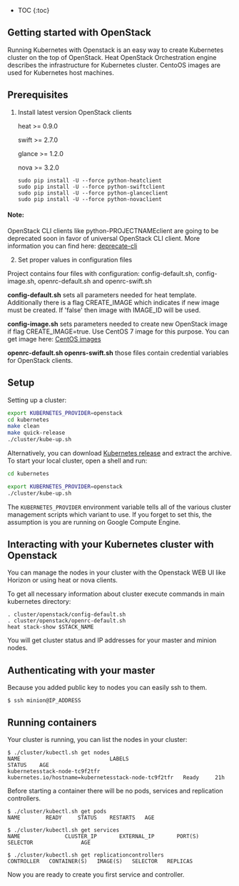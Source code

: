 ---
---

* TOC
{:toc}

## Getting started with OpenStack

Running Kubernetes with Openstack is an easy way to create Kubernetes cluster on the top of OpenStack. Heat OpenStack Orchestration
engine describes the infrastructure for Kubernetes cluster. CentoOS images are used for Kubernetes host machines.

## Prerequisites

1. Install latest version OpenStack clients

    heat >= 0.9.0

    swift >= 2.7.0

    glance >= 1.2.0

    nova >= 3.2.0

    ```
    sudo pip install -U --force python-heatclient
    sudo pip install -U --force python-swiftclient
    sudo pip install -U --force python-glanceclient
    sudo pip install -U --force python-novaclient
    ```
#### Note:
OpenStack CLI clients like python-PROJECTNAMEclient are going to be deprecated soon in favor of universal OpenStack CLI client.
More information you can find here: [deprecate-cli](https://specs.openstack.org/openstack/openstack-specs/specs/deprecate-cli.html)


2. Set proper values in configuration files

Project contains four files with configuration: config-default.sh, config-image.sh, openrc-default.sh and openrc-swift.sh

**config-default.sh** sets all parameters needed for heat template.
Additionally there is a flag CREATE_IMAGE which indicates if new image must be created.
If 'false' then image with IMAGE_ID will be used.

**config-image.sh** sets parameters needed to create new OpenStack image if flag CREATE_IMAGE=true.
Use CentOS 7 image for this purpose. You can get image here: [CentOS images](http://cloud.centos.org/centos/7/images/)

**openrc-default.sh openrs-swift.sh** those files contain credential variables for OpenStack clients.


## Setup

Setting up a cluster:

```sh
export KUBERNETES_PROVIDER=openstack
cd kubernetes
make clean
make quick-release
./cluster/kube-up.sh
```

Alternatively, you can download [Kubernetes release](https://github.com/kubernetes/kubernetes/releases) and extract the archive. To start your local cluster, open a shell and run:

```sh
cd kubernetes

export KUBERNETES_PROVIDER=openstack
./cluster/kube-up.sh
```

The `KUBERNETES_PROVIDER` environment variable tells all of the various cluster management scripts which variant to use.  If you forget to set this, the assumption is you are running on Google Compute Engine.

## Interacting with your Kubernetes cluster with Openstack

You can manage the nodes in your cluster with the Openstack WEB UI like Horizon or using heat or nova clients.

To get all necessary information about cluster execute commands in main kubernetes directory:

```
. cluster/openstack/config-default.sh
. cluster/openstack/openrc-default.sh
heat stack-show $STACK_NAME
```

You will get cluster status and IP addresses for your master and minion nodes.

## Authenticating with your master

Because you added public key to nodes you can easily ssh to them.

```
$ ssh minion@IP_ADDRESS
```

## Running containers

Your cluster is running, you can list the nodes in your cluster:

```console
$ ./cluster/kubectl.sh get nodes
NAME                            LABELS                                                 STATUS    AGE
kubernetesstack-node-tc9f2tfr   kubernetes.io/hostname=kubernetesstack-node-tc9f2tfr   Ready     21h
```

Before starting a container there will be no pods, services and replication controllers.

```console
$ ./cluster/kubectl.sh get pods
NAME        READY     STATUS    RESTARTS   AGE

$ ./cluster/kubectl.sh get services
NAME              CLUSTER_IP       EXTERNAL_IP       PORT(S)       SELECTOR               AGE

$ ./cluster/kubectl.sh get replicationcontrollers
CONTROLLER   CONTAINER(S)   IMAGE(S)   SELECTOR   REPLICAS
```

Now you are ready to create you first service and controller.
